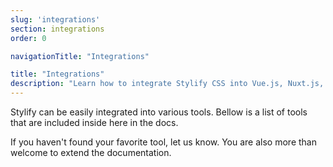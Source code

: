 ```yaml
---
slug: 'integrations'
section: integrations
order: 0

navigationTitle: "Integrations"

title: "Integrations"
description: "Learn how to integrate Stylify CSS into Vue.js, Nuxt.js, Next.js or Symfony framework or Webpack. Style your website faster."
---
```


Stylify can be easily integrated into various tools. Bellow is a list of tools that are included inside here in the docs.

If you haven't found your favorite tool, let us know. You are also more than welcome to extend the documentation.

<note><template>
All integration examples can be found in the [integration examples repository](https://github.com/stylify/integrations-examples).
</template></note>

<integration-blocks />
